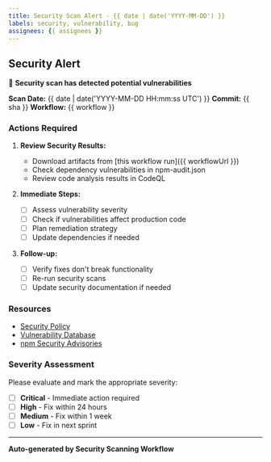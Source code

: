 ```yaml
---
title: Security Scan Alert - {{ date | date('YYYY-MM-DD') }}
labels: security, vulnerability, bug
assignees: {{ assignees }}
---
```


## Security Alert

🚨 **Security scan has detected potential vulnerabilities**

**Scan Date:** {{ date | date('YYYY-MM-DD HH:mm:ss UTC') }}
**Commit:** {{ sha }}
**Workflow:** {{ workflow }}

### Actions Required

1. **Review Security Results:**
   - Download artifacts from [this workflow run]({{ workflowUrl }})
   - Check dependency vulnerabilities in npm-audit.json
   - Review code analysis results in CodeQL

2. **Immediate Steps:**
   - [ ] Assess vulnerability severity
   - [ ] Check if vulnerabilities affect production code
   - [ ] Plan remediation strategy
   - [ ] Update dependencies if needed

3. **Follow-up:**
   - [ ] Verify fixes don't break functionality
   - [ ] Re-run security scans
   - [ ] Update security documentation if needed

### Resources

- [Security Policy](../SECURITY.md)
- [Vulnerability Database](https://nvd.nist.gov/)
- [npm Security Advisories](https://www.npmjs.com/advisories)

### Severity Assessment

Please evaluate and mark the appropriate severity:

- [ ] **Critical** - Immediate action required
- [ ] **High** - Fix within 24 hours
- [ ] **Medium** - Fix within 1 week
- [ ] **Low** - Fix in next sprint

---

**Auto-generated by Security Scanning Workflow**